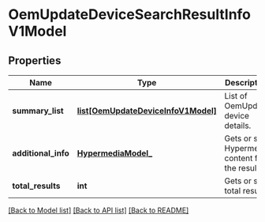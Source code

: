 # OemUpdateDeviceSearchResultInfoV1Model

## Properties
Name | Type | Description | Notes
------------ | ------------- | ------------- | -------------
**summary_list** | [**list[OemUpdateDeviceInfoV1Model]**](OemUpdateDeviceInfoV1Model.md) | List of OemUpdate device details. | [optional] 
**additional_info** | [**HypermediaModel_**](HypermediaModel_.md) | Gets or sets Hypermedia content for the result. | [optional] 
**total_results** | **int** | Gets or sets total result. | [optional] 

[[Back to Model list]](../README.md#documentation-for-models) [[Back to API list]](../README.md#documentation-for-api-endpoints) [[Back to README]](../README.md)


